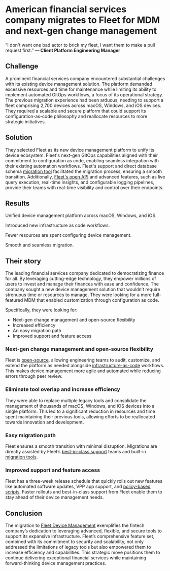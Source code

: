 # American financial services company migrates to Fleet for MDM and next-gen change management

<div purpose="attribution-quote">

“I don't want one bad actor to brick my fleet, I want them to make a pull request first.”
**— Client Platform Engineering Manager**
</div>

## Challenge

A prominent financial services company encountered substantial challenges with its existing device management solution. The platform demanded excessive resources and time for maintenance while limiting its ability to implement automated GitOps workflows, a focus of its operational strategy. The previous migration experience had been arduous, needing to support a fleet comprising 2,700 devices across macOS, Windows, and iOS devices. They required a scalable and secure platform that could support its configuration-as-code philosophy and reallocate resources to more strategic initiatives.

## Solution

They selected Fleet as its new device management platform to unify its device ecosystem. Fleet's next-gen GitOps capabilities aligned with their commitment to configuration as code, enabling seamless integration with their existing automation workflows. Fleet's support and direct database schema [migration tool](https://github.com/fleetdm/fleet/blob/d563d09baca642d5e4f910759b71619333b500b9/tools/mdm/migration/micromdm/touchless/README.md) facilitated the migration process, ensuring a smooth transition. Additionally, [Fleet's open API](https://fleetdm.com/docs/rest-api/rest-api) and advanced features, such as live query execution, real-time insights, and configurable logging pipelines, provide their teams with real-time visibility and control over their endpoints.

## Results

<div purpose="checklist">

Unified device management platform across macOS, Windows, and iOS.

Introduced new infrastructure as code workflows.

Fewer resources are spent configuring device management.

Smooth and seamless migration.
</div>


## Their story

The leading financial services company dedicated to democratizing finance for all. By leveraging cutting-edge technology, they empower millions of users to invest and manage their finances with ease and confidence. The company sought a new device management solution that wouldn’t require strenuous time or resources to manage. They were looking for a more full-featured MDM that enabled customization through configuration as code.

Specifically, they were looking for:

- Next-gen change management and open-source flexibility
- Increased efficiency
- An easy migration path
- Improved support and feature access

### Next-gen change management and open-source flexibility

Fleet is [open-source](https://fleetdm.com/handbook/company/why-this-way#why-open-source), allowing engineering teams to audit, customize, and extend the platform as needed alongside [infrastructure-as-code](https://github.com/fleetdm/fleet-gitops) workflows. This makes device management more agile and automated while reducing errors through peer review.

### Eliminate tool overlap and increase efficiency

They were able to replace multiple legacy tools and consolidate the management of thousands of macOS, Windows, and iOS devices into a single platform. This led to a significant reduction in resources and time spent maintaining their previous tools, allowing efforts to be reallocated towards innovation and development.


### Easy migration path

Fleet ensures a smooth transition with minimal disruption. Migrations are directly assisted by Fleet’s [best-in-class support](https://fleetdm.com/support) teams and built-in [migration tools](https://github.com/fleetdm/fleet/tree/main/tools/mdm/migration).

### Improved support and feature access

Fleet has a three-week release schedule that quickly rolls out new features like automated software updates, VPP app support, and [policy-based scripts](https://fleetdm.com/guides/policy-automation-run-script). Faster rollouts and best-in-class support from Fleet enable them to stay ahead of their device management needs.


## Conclusion

The migration to [Fleet Device Management](https://fleetdm.com/device-management) exemplifies the fintech company’s dedication to leveraging advanced, flexible, and secure tools to support its expansive infrastructure. Fleet’s comprehensive feature set, combined with its commitment to security and scalability, not only addressed the limitations of legacy tools but also empowered them to increase efficiency and capabilities. This strategic move positions them to continue delivering exceptional financial services while maintaining forward-thinking device management practices.

<call-to-action></call-to-action>

<meta name="category" value="announcements">
<meta name="authorGitHubUsername" value="Drew-P-drawers">
<meta name="authorFullName" value="Andrew Baker">
<meta name="publishedOn" value="2024-12-19">
<meta name="articleTitle" value="American financial services company migrates to Fleet for MDM and next-gen change management">
<meta name="description" value="American financial services company migrates to Fleet for MDM and next-gen change management">
<meta name="showOnTestimonialsPageWithEmoji" value="🪟">
